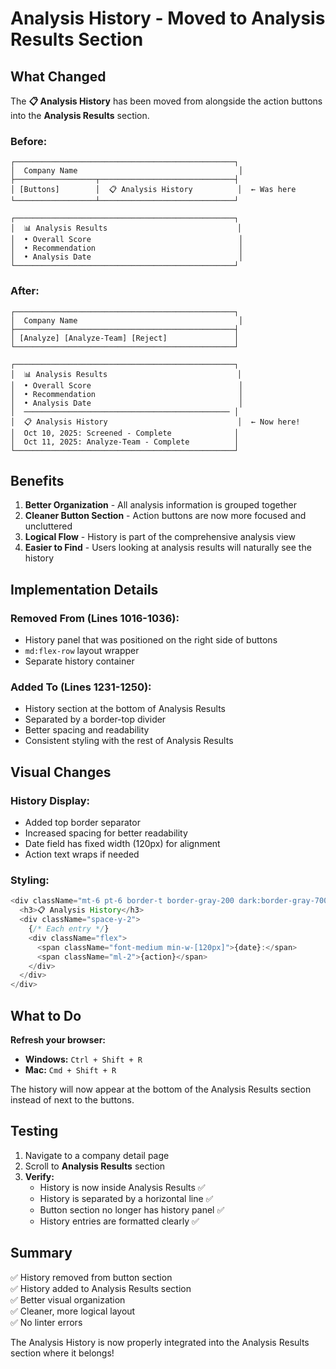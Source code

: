# Analysis History - Moved to Analysis Results Section

## What Changed

The **📋 Analysis History** has been moved from alongside the action buttons into the **Analysis Results** section.

### Before:
```
┌─────────────────────────────────────────────────┐
│  Company Name                                    │
├──────────────────┬──────────────────────────────┤
│ [Buttons]        │  📋 Analysis History          │  ← Was here
└──────────────────┴──────────────────────────────┘

┌─────────────────────────────────────────────────┐
│  📊 Analysis Results                             │
│  • Overall Score                                 │
│  • Recommendation                                │
│  • Analysis Date                                 │
└─────────────────────────────────────────────────┘
```

### After:
```
┌─────────────────────────────────────────────────┐
│  Company Name                                    │
├─────────────────────────────────────────────────┤
│ [Analyze] [Analyze-Team] [Reject]               │
└─────────────────────────────────────────────────┘

┌─────────────────────────────────────────────────┐
│  📊 Analysis Results                             │
│  • Overall Score                                 │
│  • Recommendation                                │
│  • Analysis Date                                 │
│  ────────────────────────────────────────────── │
│  📋 Analysis History                             │  ← Now here!
│  Oct 10, 2025: Screened - Complete              │
│  Oct 11, 2025: Analyze-Team - Complete          │
└─────────────────────────────────────────────────┘
```

## Benefits

1. **Better Organization** - All analysis information is grouped together
2. **Cleaner Button Section** - Action buttons are now more focused and uncluttered
3. **Logical Flow** - History is part of the comprehensive analysis view
4. **Easier to Find** - Users looking at analysis results will naturally see the history

## Implementation Details

### Removed From (Lines 1016-1036):
- History panel that was positioned on the right side of buttons
- `md:flex-row` layout wrapper
- Separate history container

### Added To (Lines 1231-1250):
- History section at the bottom of Analysis Results
- Separated by a border-top divider
- Better spacing and readability
- Consistent styling with the rest of Analysis Results

## Visual Changes

### History Display:
- Added top border separator
- Increased spacing for better readability
- Date field has fixed width (120px) for alignment
- Action text wraps if needed

### Styling:
```typescript
<div className="mt-6 pt-6 border-t border-gray-200 dark:border-gray-700">
  <h3>📋 Analysis History</h3>
  <div className="space-y-2">
    {/* Each entry */}
    <div className="flex">
      <span className="font-medium min-w-[120px]">{date}:</span>
      <span className="ml-2">{action}</span>
    </div>
  </div>
</div>
```

## What to Do

**Refresh your browser:**
- **Windows:** `Ctrl + Shift + R`
- **Mac:** `Cmd + Shift + R`

The history will now appear at the bottom of the Analysis Results section instead of next to the buttons.

## Testing

1. Navigate to a company detail page
2. Scroll to **Analysis Results** section
3. **Verify:**
   - History is now inside Analysis Results ✅
   - History is separated by a horizontal line ✅
   - Button section no longer has history panel ✅
   - History entries are formatted clearly ✅

## Summary

✅ History removed from button section  
✅ History added to Analysis Results section  
✅ Better visual organization  
✅ Cleaner, more logical layout  
✅ No linter errors  

The Analysis History is now properly integrated into the Analysis Results section where it belongs!




